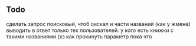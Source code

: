 ## Todo 

сделать запрос поисковый, чтоб оискал и части названий (как у жмена)
выводить в ответ только тех пользователей. у кого есть книжки с такими названиями (хз как прокинуть параметр пока что